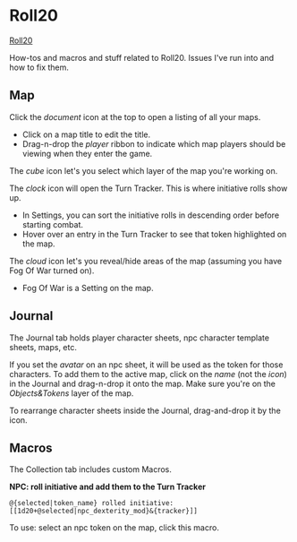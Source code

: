# Roll20

[Roll20](https://app.roll20.net/)

How-tos and macros and stuff related to Roll20. Issues I've run into and how to fix them.

## Map

Click the _document_ icon at the top to open a listing of all your maps.
- Click on a map title to edit the title.
- Drag-n-drop the _player_ ribbon to indicate which map players should be viewing when they enter the game.

The _cube_ icon let's you select which layer of the map you're working on.

The _clock_ icon will open the Turn Tracker. This is where initiative rolls show up.
- In Settings, you can sort the initiative rolls in descending order before starting combat.
- Hover over an entry in the Turn Tracker to see that token highlighted on the map.

The _cloud_ icon let's you reveal/hide areas of the map (assuming you have Fog Of War turned on).
- Fog Of War is a Setting on the map.

## Journal

The Journal tab holds player character sheets, npc character template sheets, maps, etc.

If you set the _avatar_ on an npc sheet, it will be used as the token for those characters. To add them to the active map, click on the _name_ (not the _icon_) in the Journal and drag-n-drop it onto the map. Make sure you're on the _Objects&Tokens_ layer of the map.

To rearrange character sheets inside the Journal, drag-and-drop it by the icon.

## Macros

The Collection tab includes custom Macros.

**NPC: roll initiative and add them to the Turn Tracker**  
```
@{selected|token_name} rolled initiative: [[1d20+@selected|npc_dexterity_mod}&{tracker}]]
```
To use: select an npc token on the map, click this macro.

